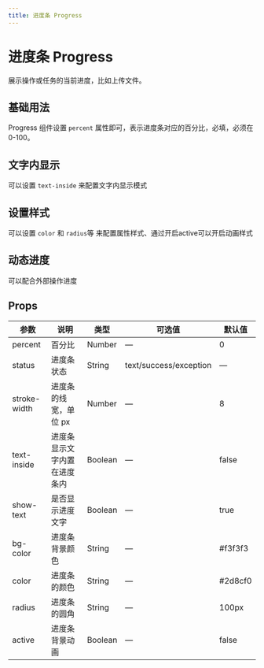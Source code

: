 ```yaml
---
title: 进度条 Progress
---
```




# 进度条 Progress

展示操作或任务的当前进度，比如上传文件。

## 基础用法

Progress 组件设置 `percent` 属性即可，表示进度条对应的百分比，必填，必须在 0-100。

<preview path="./demo/Progress/Basic.vue"></preview>

## 文字内显示

可以设置 `text-inside` 来配置文字内显示模式

<preview path="./demo/Progress/Inside.vue"></preview>

## 设置样式

可以设置 `color` 和 `radius`等 来配置属性样式、通过开启active可以开启动画样式

<preview path="./demo/Progress/Style.vue"></preview>

## 动态进度

可以配合外部操作进度

<preview path="./demo/Progress/Progress.vue"></preview>

## Props

| 参数         | 说明                         | 类型    | 可选值                 | 默认值  |
| ------------ | ---------------------------- | ------- | ---------------------- | ------- |
| percent      | 百分比                       | Number  | —                      | 0       |
| status       | 进度条状态                   | String  | text/success/exception | —       |
| stroke-width | 进度条的线宽，单位 px        | Number  | —                      | 8       |
| text-inside  | 进度条显示文字内置在进度条内 | Boolean | —                      | false   |
| show-text    | 是否显示进度文字             | Boolean | —                      | true    |
| bg-color     | 进度条背景颜色               | String  | —                      | #f3f3f3 |
| color        | 进度条的颜色                 | String  | —                      | #2d8cf0 |
| radius       | 进度条的圆角                 | String  | —                      | 100px   |
| active       | 进度条背景动画               | Boolean | —                      | false   |

